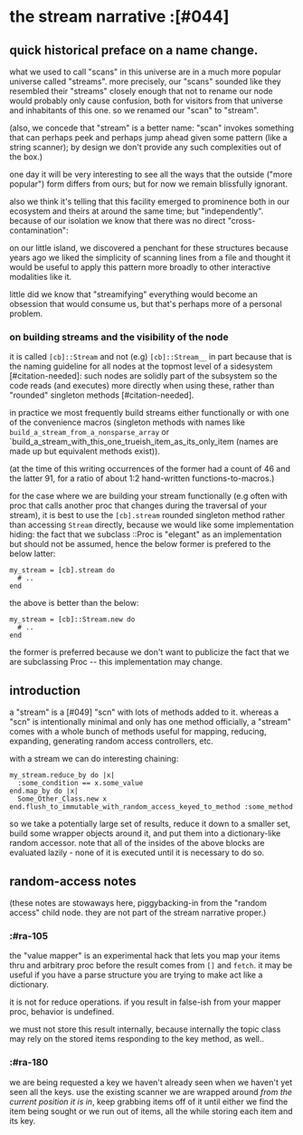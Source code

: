 # the stream narrative :[#044]

## quick historical preface on a name change.

what we used to call "scans" in this universe are in a much more popular
universe called "streams". more precisely, our "scans" sounded like they
resembled their "streams" closely enough that not to rename our node would
probably only cause confusion, both for visitors from that universe and
inhabitants of this one. so we renamed our "scan" to "stream".

(also, we concede that "stream" is a better name: "scan" invokes
something that can perhaps peek and perhaps jump ahead given some
pattern (like a string scanner); by design we don't provide any such
complexities out of the box.)

one day it will be very interesting to see all the ways that the outside
("more popular") form differs from ours; but for now we remain
blissfully ignorant.

also we think it's telling that this facility emerged to prominence both
in our ecosystem and theirs at around the same time; but "independently".
because of our isolation we know that there was no direct
"cross-contamination":

on our little island, we discovered a penchant for these structures because
years ago we liked the simplicity of scanning lines from a file and thought
it would be useful to apply this pattern more broadly to other interactive
modalities like it.

little did we know that "streamifying" everything would become an
obsession that would consume us, but that's perhaps more of a personal
problem.




### on building streams and the visibility of the node

it is called `[cb]::Stream` and not (e.g) `[cb]::Stream__` in part
because that is the naming guideline for all nodes at the topmost
level of a sidesystem [#citation-needed]: such nodes are solidly part
of the subsystem so the code reads (and executes) more directly when
using these, rather than "rounded" singleton methods [#citation-needed].

in practice we most frequently build streams either functionally
or with one of the convenience macros (singleton methods with names
like `build_a_stream_from_a_nonsparse_array` or
`build_a_stream_with_this_one_trueish_item_as_its_only_item (names are
made up but equivalent methods exist)).

(at the time of this writing occurrences of the former had a count
of 46 and the latter 91, for a ratio of about 1:2 hand-written
functions-to-macros.)

for the case where we are building your stream functionally (e.g
often with proc that calls another proc that changes during the
traversal of your stream), it is best to use the `[cb].stream` rounded
singleton method rather than accessing `Stream` directly, because we
would like some implementation hiding: the fact that we subclass
::Proc is "elegant" as an implementation but should not be assumed,
hence the below former is prefered to the below latter:

    my_stream = [cb].stream do
      # ..
    end

the above is better than the below:

    my_stream = [cb]::Stream.new do
      # ..
    end

the former is preferred because we don't want to publicize the fact
that we are subclassing Proc -- this implementation may change.




## introduction

a "stream" is a [#049] "scn" with lots of methods added to it. whereas a
"scn" is intentionally minimal and only has one method officially, a
"stream" comes with a whole bunch of methods useful for mapping,
reducing, expanding, generating random access controllers, etc.

with a stream we can do interesting chaining:

    my_stream.reduce_by do |x|
      :some_condition == x.some_value
    end.map_by do |x|
      Some_Other_Class.new x
    end.flush_to_immutable_with_random_access_keyed_to_method :some_method

so we take a potentially large set of results, reduce it down to a
smaller set, build some wrapper objects around it, and put them into a
dictionary-like random accessor. note that all of the insides of the
above blocks are evaluated lazily - none of it is executed until it is
necessary to do so.


## random-access notes

(these notes are stowaways here, piggybacking-in from the "random
access" child node. they are not part of the stream narrative proper.)


### :#ra-105

the "value mapper" is an experimental hack that lets you map your items
thru and arbitrary proc before the result comes from `[]` and `fetch`.
it may be useful if you have a parse structure you are trying to make
act like a dictionary.

it is not for reduce operations. if you result in false-ish from your
mapper proc, behavior is undefined.

we must not store this result internally, because internally the topic
class may rely on the stored items responding to the key method, as
well..




### :#ra-180

we are being requested a key we haven't already seen when we haven't
yet seen all the keys. use the existing scanner we are wrapped around
*from the current position it is in*, keep grabbing items off of it until
either we find the item being sought or we run out of items, all the while
storing each item and its key.
